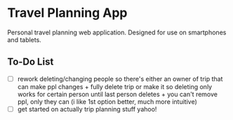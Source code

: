# Travel Planning App
Personal travel planning web application. Designed for use on smartphones and tablets.

## To-Do List

- [ ] rework deleting/changing people so there's either an owner of trip that can make ppl changes + fully delete trip or make it so deleting only works for certain person until last person deletes + you can't remove ppl, only they can (i like 1st option better, much more intuitive)
- [ ] get started on actually trip planning stuff yahoo!